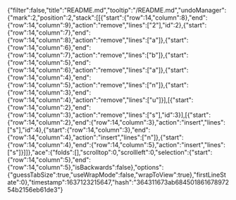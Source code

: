 {"filter":false,"title":"README.md","tooltip":"/README.md","undoManager":{"mark":2,"position":2,"stack":[[{"start":{"row":14,"column":8},"end":{"row":14,"column":9},"action":"remove","lines":["2"],"id":2},{"start":{"row":14,"column":7},"end":{"row":14,"column":8},"action":"remove","lines":["a"]},{"start":{"row":14,"column":6},"end":{"row":14,"column":7},"action":"remove","lines":["b"]},{"start":{"row":14,"column":5},"end":{"row":14,"column":6},"action":"remove","lines":["a"]},{"start":{"row":14,"column":4},"end":{"row":14,"column":5},"action":"remove","lines":["n"]},{"start":{"row":14,"column":3},"end":{"row":14,"column":4},"action":"remove","lines":["u"]}],[{"start":{"row":14,"column":2},"end":{"row":14,"column":3},"action":"remove","lines":["s"],"id":3}],[{"start":{"row":14,"column":2},"end":{"row":14,"column":3},"action":"insert","lines":["s"],"id":4},{"start":{"row":14,"column":3},"end":{"row":14,"column":4},"action":"insert","lines":["n"]},{"start":{"row":14,"column":4},"end":{"row":14,"column":5},"action":"insert","lines":["s"]}]]},"ace":{"folds":[],"scrolltop":0,"scrollleft":0,"selection":{"start":{"row":14,"column":5},"end":{"row":14,"column":5},"isBackwards":false},"options":{"guessTabSize":true,"useWrapMode":false,"wrapToView":true},"firstLineState":0},"timestamp":1637123215647,"hash":"364311673ab68450186167897254b2156eb61de3"}